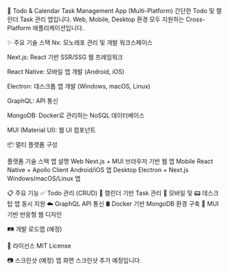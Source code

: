 📅 Todo & Calendar Task Management App (Multi-Platform)
간단한 Todo 및 캘린더 Task 관리 앱입니다.
Web, Mobile, Desktop 환경 모두 지원하는 Cross-Platform 애플리케이션입니다.

✨ 주요 기술 스택
Nx: 모노레포 관리 및 개발 워크스페이스

Next.js: React 기반 SSR/SSG 웹 프레임워크

React Native: 모바일 앱 개발 (Android, iOS)

Electron: 데스크톱 앱 개발 (Windows, macOS, Linux)

GraphQL: API 통신

MongoDB: Docker로 관리하는 NoSQL 데이터베이스

MUI (Material UI): 웹 UI 컴포넌트

📦 멀티 플랫폼 구성

플랫폼	기술 스택	앱 설명
Web	Next.js + MUI	브라우저 기반 웹 앱
Mobile	React Native + Apollo Client	Android/iOS 앱
Desktop	Electron + Next.js	Windows/macOS/Linux 앱


📋 주요 기능
✅ Todo 관리 (CRUD)
📆 캘린더 기반 Task 관리
📱 모바일 및 📟 데스크탑 앱 동시 지원
☁️ GraphQL API 통신
🛢️ Docker 기반 MongoDB 환경 구축
🎨 MUI 기반 반응형 웹 디자인

🛤️ 개발 로드맵 (예정)

📄 라이선스
MIT License

📷 스크린샷 (예정)
앱 화면 스크린샷 추가 예정입니다.